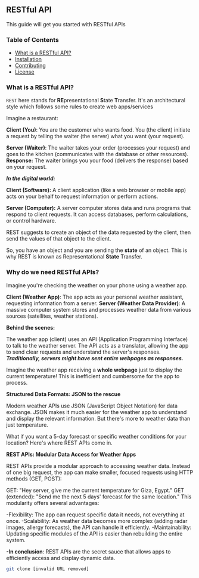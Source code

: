 ##  RESTful API

This guide will get you started with RESTful APIs

### Table of Contents

* [What is a RESTful API?](#what-is-a-restful-api)
* [Installation](#why-do-we-need-restful-apis)
* [Contributing](#contributing)
* [License](#license)

### What is a RESTful API?
`REST` here stands for **RE**presentational **S**tate **T**ransfer. It's an architectural style which follows some rules to create web apps/services

Imagine a restaurant:

**Client (You)**: You are the customer who wants food. You (the client) initiate a request by telling the waiter (the server) what you want (your request).

**Server (Waiter)**: The waiter takes your order (processes your request) and goes to the kitchen (communicates with the database or other resources).
**Response:** The waiter brings you your food (delivers the response) based on your request.

***In the digital world:***

**Client (Software):** A client application (like a web browser or mobile app) acts on your behalf to request information or perform actions.

**Server (Computer):** A server computer stores data and runs programs that respond to client requests. It can access databases, perform calculations, or control hardware.

REST suggests to create an object of the data requested by the client, then send the values of that object to the client.

So, you have an object and you are sending the **state** of an object. This is why REST is known as Representational **State** Transfer.

### Why do we need RESTful APIs?

Imagine you're checking the weather on your phone using a weather app.

**Client (Weather App)**: The app acts as your personal weather assistant, requesting information from a server.
**Server (Weather Data Provider)**: A massive computer system stores and processes weather data from various sources (satellites, weather stations).

**Behind the scenes:**

The weather app (client) uses an API (Application Programming Interface) to talk to the weather server.
The API acts as a translator, allowing the app to send clear requests and understand the server's responses.
***Traditionally, servers might have sent entire webpages as responses.***

Imagine the weather app receiving a **whole webpage** just to display the current temperature!
This is inefficient and cumbersome for the app to process.

**Structured Data Formats: JSON to the rescue**

Modern weather APIs use JSON (JavaScript Object Notation) for data exchange.
JSON makes it much easier for the weather app to understand and display the relevant information.
But there's more to weather data than just temperature.

What if you want a 5-day forecast or specific weather conditions for your location?
Here's where REST APIs come in.

**REST APIs: Modular Data Access for Weather Apps**

REST APIs provide a modular approach to accessing weather data. Instead of one big request, the app can make smaller, focused requests using HTTP methods (GET, POST):

GET: "Hey server, give me the current temperature for Giza, Egypt."
GET (extended): "Send me the next 5 days' forecast for the same location."
This modularity offers several advantages:

-Flexibility: The app can request specific data it needs, not everything at once.
-Scalability: As weather data becomes more complex (adding radar images, allergy forecasts), the API can handle it efficiently.
-Maintainability: Updating specific modules of the API is easier than rebuilding the entire system.


**-In conclusion**: REST APIs are the secret sauce that allows apps to efficiently access and display dynamic data.

```bash
git clone [invalid URL removed]
